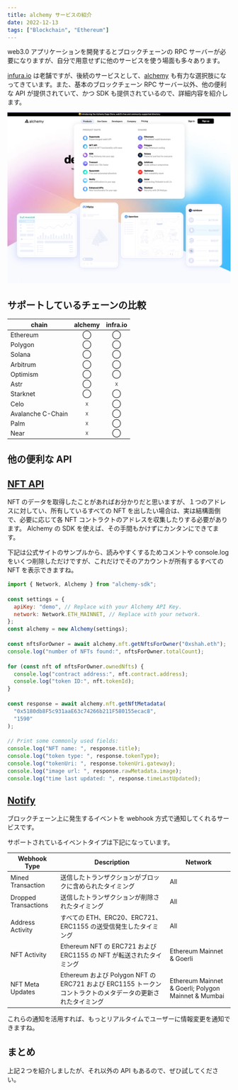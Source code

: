 ```yaml
---
title: alchemy サービスの紹介
date: 2022-12-13
tags: ["Blockchain", "Ethereum"]
---
```


web3.0 アプリケーションを開発するとブロックチェーンの RPC サーバーが必要になりますが、自分で用意せずに他のサービスを使う場面も多々あります。

[infura.io](https://www.infura.io/) は老舗ですが、後続のサービスとして、[alchemy](https://www.alchemy.com/) も有力な選択肢になってきています。また、基本のブロックチェーン RPC サーバー以外、他の便利な API が提供されていて、かつ SDK も提供されているので、詳細内容を紹介します。

![image0.png](image0.png)



<!--truncate-->

## サポートしているチェーンの比較

|chain|alchemy|infra.io|
|-----|:-------:|:--------:|
|Ethereum|◯|◯|
|Polygon|◯|◯|
|Solana|◯|◯|
|Arbitrum|◯|◯|
|Optimism|◯|◯|
|Astr|◯|☓|
|Starknet|◯|◯|
|Celo|☓|◯|
|Avalanche C-Chain|☓|◯|
|Palm|☓|◯|
|Near|☓|◯|

## 他の便利な API

## [NFT API](https://docs.alchemy.com/reference/nft-api-quickstart)
NFT のデータを取得したことがあればお分かりだと思いますが、１つのアドレスに対してい、所有しているすべての NFT を出したい場合は、実は結構面倒で、必要に応じて各 NFT コントラクトのアドレスを収集したりする必要があります。
Alchemy の SDK を使えば、その手間もかけずにカンタンにできてます。

下記は公式サイトのサンプルから、読みやすくするためコメントや console.log をいくつ削除しただけですが、これだけでそのアカウントが所有するすべての NFT を表示できますね。

```js
import { Network, Alchemy } from "alchemy-sdk";

const settings = {
  apiKey: "demo", // Replace with your Alchemy API Key.
  network: Network.ETH_MAINNET, // Replace with your network.
};
const alchemy = new Alchemy(settings);

const nftsForOwner = await alchemy.nft.getNftsForOwner("0xshah.eth");
console.log("number of NFTs found:", nftsForOwner.totalCount);

for (const nft of nftsForOwner.ownedNfts) {
  console.log("contract address:", nft.contract.address);
  console.log("token ID:", nft.tokenId);
}

const response = await alchemy.nft.getNftMetadata(
  "0x5180db8F5c931aaE63c74266b211F580155ecac8",
  "1590"
);

// Print some commonly used fields:
console.log("NFT name: ", response.title);
console.log("token type: ", response.tokenType);
console.log("tokenUri: ", response.tokenUri.gateway);
console.log("image url: ", response.rawMetadata.image);
console.log("time last updated: ", response.timeLastUpdated);
```

## [Notify](https://docs.alchemy.com/reference/notify-api-quickstart)
ブロックチェーン上に発生するイベントを webhook 方式で通知してくれるサービスです。

サポートされているイベントタイプは下記になっています。

Webhook Type | Description | Network
-- | -- | --
Mined Transaction | 送信したトランザクションがブロックに含められたタイミング | All
Dropped Transactions | 送信したトランザクションが削除されたタイミング | All
Address Activity | すべての ETH、ERC20、ERC721、ERC1155 の送受信発生したタイミング | All
NFT Activity | Ethereum NFT の ERC721 および ERC1155 の NFT が転送されたタイミング| Ethereum Mainnet & Goerli
NFT Meta Updates | Ethereum および Polygon NFT の ERC721 および ERC1155 トークンコントラクトのメタデータの更新されたタイミング | Ethereum Mainnet & Goerli; Polygon Mainnet & Mumbai

これらの通知を活用すれば、もっとリアルタイムでユーザーに情報変更を通知できますね。

## まとめ
上記２つを紹介しましたが、それ以外の API もあるので、ぜひ試してください。
